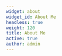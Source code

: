 ```yaml
---
widget: about
widget_id: About Me
headless: true
weight: 120
title: About Me
active: true
author: admin
---
```

